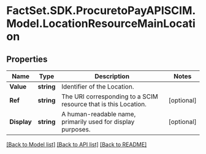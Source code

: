 # FactSet.SDK.ProcuretoPayAPISCIM.Model.LocationResourceMainLocation

## Properties

Name | Type | Description | Notes
------------ | ------------- | ------------- | -------------
**Value** | **string** | Identifier of the Location. | 
**Ref** | **string** | The URI corresponding to a SCIM resource that is this Location. | [optional] 
**Display** | **string** | A human-readable name, primarily used for display purposes. | [optional] 

[[Back to Model list]](../README.md#documentation-for-models) [[Back to API list]](../README.md#documentation-for-api-endpoints) [[Back to README]](../README.md)

